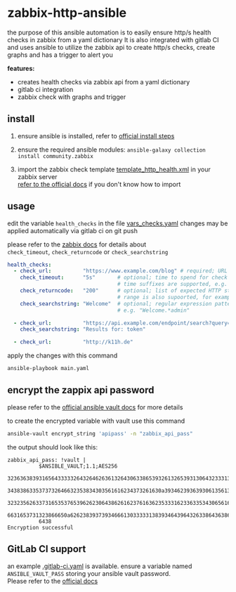 # zabbix-http-ansible

the purpose of this ansible automation is to easily ensure http/s health checks in zabbix from a yaml dictionary
It is also integrated with gitlab CI and uses ansible to utilize the zabbix api to create http/s checks, create graphs and has a trigger to alert you

**features:**
* creates health checks via zabbix api from a yaml dictionary
* gitlab ci integration
* zabbix check with graphs and trigger 

## install

1. ensure ansible is installed, refer to [official install steps](https://docs.ansible.com/ansible/latest/installation_guide/intro_installation.html)

2. ensure the required ansible modules: `ansible-galaxy collection install community.zabbix`

3. import the zabbix check template [template_http_health.xml](template_http_health.xml) in your zabbix server   
[refer to the official docs](https://www.zabbix.com/documentation/current/manual/xml_export_import/templates) if you don't know how to import 

## usage
edit the variable `health_checks` in the file [vars_checks.yaml](vars_checks.yaml) 
changes may be applied automatically via gitlab ci on git push

please refer to the [zabbix docs](https://www.zabbix.com/documentation/5.2/manual/web_monitoring#configuring_steps) for details about    
`check_timeout`, `check_returncode` or `check_searchstring`


```yaml
health_checks:
  - check_url:          "https://www.example.com/blog" # required; URL to check
    check_timeout:      "5s"       # optional; time to spend for check processing; default is set in vars_global.yaml
                                   # time suffixes are supported, e.g. 30s, 1m, 1h
    check_returncode:   "200"      # optional; list of expected HTTP status codes; default is set in vars_global.yaml
                                   # range is also supoorted, for example:  "200,201,210-299"
    check_searchstring: "Welcome"  # optional; regular expression pattern for searching the returned content 
                                   # e.g. "Welcome.*admin"

  - check_url:          "https://api.example.com/endpoint/search?query=token" # example to check search function
    check_searchstring: "Results for: token"

  - check_url:          "http://k11h.de"                                      # minimal example
```

apply the changes with this command
```bash
ansible-playbook main.yaml
```

## encrypt the zappix api password

please refer to the [official ansible vault docs](https://docs.ansible.com/ansible/latest/user_guide/vault.html) for more details

to create the encrypted variable with vault use this command 
```bash
ansible-vault encrypt_string 'apipass' -n "zabbix_api_pass"
```
the output should look like this:
```
zabbix_api_pass: !vault |
          $ANSIBLE_VAULT;1.1;AES256
          32363638393165643333326432646263613264306338653932613265393130643233313734666139
          3438386335373732646632353834303561616234373261630a393462393639306135613062306337
          32323562633731653537653962623064386261623761636235333162336335343065616234646461
          6631653731323866650a626238393739346661303333313839346439643263386436386664363130
          6438
Encryption successful
```

## GitLab CI support

an example [.gitlab-ci.yaml](.gitlab-ci.yaml) is available.
ensure a variable named `ANSIBLE_VAULT_PASS` storing your ansible vault password.     
Please refer to the [official docs](https://docs.gitlab.com/ee/ci/variables/README.html)